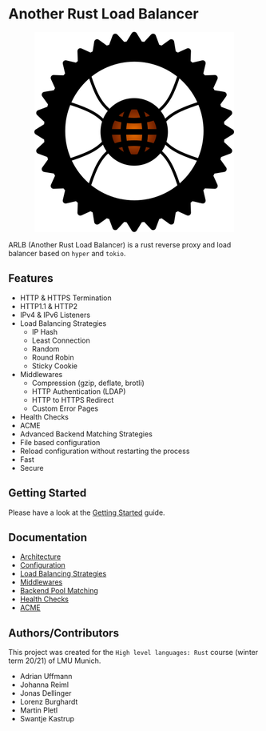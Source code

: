 # Another Rust Load Balancer

<p align="center">
<img src="assets/logo_400x400.png" alt="Traefik" title="Traefik" />
</p>

ARLB (Another Rust Load Balancer) is a rust reverse proxy and load balancer based on `hyper` and `tokio`.

## Features

- HTTP & HTTPS Termination
- HTTP1.1 & HTTP2
- IPv4 & IPv6 Listeners
- Load Balancing Strategies
  - IP Hash
  - Least Connection
  - Random
  - Round Robin
  - Sticky Cookie
- Middlewares
  - Compression (gzip, deflate, brotli)
  - HTTP Authentication (LDAP)
  - HTTP to HTTPS Redirect
  - Custom Error Pages
- Health Checks
- ACME
- Advanced Backend Matching Strategies
- File based configuration
- Reload configuration without restarting the process
- Fast
- Secure

## Getting Started

Please have a look at the [Getting Started](docs/getting_started.md) guide.

## Documentation

- [Architecture](docs/architecture.md)
- [Configuration](docs/configuration.md)
- [Load Balancing Strategies](docs/lb_strategies.md)
- [Middlewares](docs/middlewares.md)
- [Backend Pool Matching](docs/backend_matching.md)
- [Health Checks](docs/health_checks.md)
- [ACME](docs/acme.md)

## Authors/Contributors

This project was created for the `High level languages: Rust` course (winter term 20/21) of LMU Munich.

- Adrian Uffmann
- Johanna Reiml
- Jonas Dellinger
- Lorenz Burghardt
- Martin Pletl
- Swantje Kastrup

